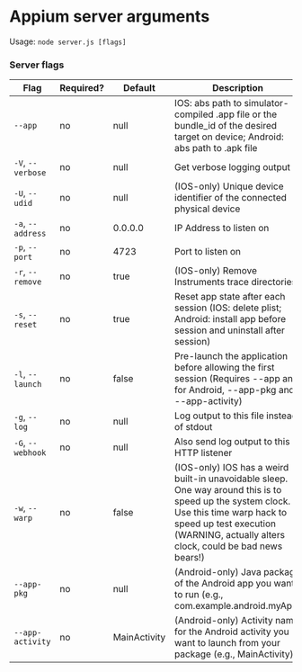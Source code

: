 Appium server arguments
==========

Usage: `node server.js [flags]`

### Server flags

|Flag|Required?|Default|Description|Example|
|----|---------|-------|-----------|-------|
|`--app`|no|null|IOS: abs path to simulator-compiled .app file or the bundle_id of the desired target on device; Android: abs path to .apk file|`--app /abs/path/to/my.app`|
|`-V`, `--verbose`|no|null|Get verbose logging output|``|
|`-U`, `--udid`|no|null|(IOS-only) Unique device identifier of the connected physical device|`--udid 1adsf-sdfas-asdf-123sdf`|
|`-a`, `--address`|no|0.0.0.0|IP Address to listen on|`--address 0.0.0.0`|
|`-p`, `--port`|no|4723|Port to listen on|`--port 4723`|
|`-r`, `--remove`|no|true|(IOS-only) Remove Instruments trace directories|``|
|`-s`, `--reset`|no|true|Reset app state after each session (IOS: delete plist; Android: install app before session and uninstall after session)|``|
|`-l`, `--launch`|no|false|Pre-launch the application before allowing the first session (Requires --app and, for Android, --app-pkg and --app-activity)|``|
|`-g`, `--log`|no|null|Log output to this file instead of stdout|`--log /path/to/appium.log`|
|`-G`, `--webhook`|no|null|Also send log output to this HTTP listener|`--webhook localhost:9876`|
|`-w`, `--warp`|no|false|(IOS-only) IOS has a weird built-in unavoidable sleep. One way around this is to speed up the system clock. Use this time warp hack to speed up test execution (WARNING, actually alters clock, could be bad news bears!)|``|
|`--app-pkg`|no|null|(Android-only) Java package of the Android app you want to run (e.g., com.example.android.myApp)|`--app-pkg com.example.android.myApp`|
|`--app-activity`|no|MainActivity|(Android-only) Activity name for the Android activity you want to launch from your package (e.g., MainActivity)|`--app-activity MainActivity`|
